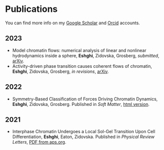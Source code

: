 # Publications

You can find more info on my [Google Scholar](https://scholar.google.com/citations?user=DnLtmq0AAAAJ&hl=en) and [Orcid](https://orcid.org/0000-0002-4527-7578) accounts.

## 2023

- Model chromatin flows: numerical analysis of linear and nonlinear hydrodynamics inside a sphere, **Eshghi**, Zidovska, Grosberg, *submitted*, [arXiv](https://arxiv.org/abs/2305.02411).
- Activity-driven phase transition causes coherent flows of chromatin, **Eshghi**, Zidovska, Grosberg, *in revisions*, [arXiv](https://arxiv.org/abs/2305.01052).

## 2022

- Symmetry-Based Classification of Forces Driving Chromatin Dynamics, **Eshghi**, Zidovska, Grosberg. Published in *Soft Matter*, [html version](https://pubs.rsc.org/en/content/articlehtml/2022/sm/d2sm00840h).

## 2021

- Interphase Chromatin Undergoes a Local Sol-Gel Transition Upon Cell Differentiation, **Eshghi**, Eaton, Zidovska. Published in *Physical Review Letters*, [PDF from aps.org](https://journals.aps.org/prl/pdf/10.1103/PhysRevLett.126.228101). 
